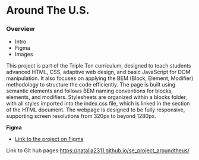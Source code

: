 #  Around The U.S.

### Overview  

* Intro  
* Figma  
* Images  
  
This project is part of the Triple Ten curriculum, designed to teach students advanced HTML, CSS, adaptive web design, and basic JavaScript for DOM manipulation. It also focuses on applying the BEM (Block, Element, Modifier) methodology to structure the code efficiently. The page is built using semantic elements and follows BEM naming conventions for blocks, elements, and modifiers. Stylesheets are organized within a blocks folder, with all styles imported into the index.css file, which is linked in the <head> section of the HTML document. The webpage is designed to be fully responsive, supporting screen resolutions from 320px to beyond 1280px.
  
**Figma**  
  
* [Link to the project on Figma](https://www.figma.com/file/ii4xxsJ0ghevUOcssTlHZv/Sprint-3%3A-Around-the-US?node-id=0%3A1)  
  


 Link to Git hub pages:https://natalia2311.github.io/se_project_aroundtheus/



